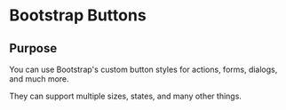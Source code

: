 # Bootstrap Buttons

## Purpose

You can use Bootstrap's custom button styles for actions, forms, dialogs, and much more.

They can support multiple sizes, states, and many other things.